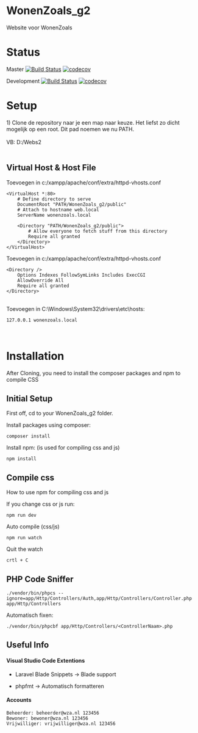 # WonenZoals_g2 
Website voor WonenZoals

<h1>Status</h1>

Master 
[![Build Status](https://travis-ci.com/AvansMartijn/WonenZoals_g2.svg?token=cMYcmim3J5pom6ekzBWX&branch=master)](https://travis-ci.com/AvansMartijn/WonenZoals_g2)
[![codecov](https://codecov.io/gh/AvansMartijn/WonenZoals_g2/branch/master/graph/badge.svg?token=UaYpwLMjU7)](https://codecov.io/gh/AvansMartijn/WonenZoals_g2)

Development
[![Build Status](https://travis-ci.com/AvansMartijn/WonenZoals_g2.svg?token=cMYcmim3J5pom6ekzBWX&branch=development)](https://travis-ci.com/AvansMartijn/WonenZoals_g2)
[![codecov](https://codecov.io/gh/AvansMartijn/WonenZoals_g2/branch/development/graph/badge.svg?token=UaYpwLMjU7)](https://codecov.io/gh/AvansMartijn/WonenZoals_g2)
<br>
<h1>Setup</h1>
1) Clone de repository naar je een map naar keuze. Het liefst zo dicht mogelijk op een root. Dit pad noemen we nu PATH.<br> <br>
VB: D:/Webs2 <br> <br>
<H2>Virtual Host & Host File</H2>
Toevoegen in c:/xampp/apache/conf/extra/httpd-vhosts.conf

```
<VirtualHost *:80>
    # Define directory to serve
    DocumentRoot "PATH/WonenZoals_g2/public"
    # Attach to hostname web.local
    ServerName wonenzoals.local

    <Directory "PATH/WonenZoals_g2/public">
        # Allow everyone to fetch stuff from this directory
        Require all granted
    </Directory>
</VirtualHost>
```

Toevoegen in c:/xampp/apache/conf/extra/httpd-vhosts.conf

```
<Directory />
    Options Indexes FollowSymLinks Includes ExecCGI
    AllowOverride All
    Require all granted
</Directory>
```

<br>
Toevoegen in C:\Windows\System32\drivers\etc\hosts: <br>

```
127.0.0.1 wonenzoals.local
```
<br>


<h1>Installation</h1>

After Cloning, you need to install the composer packages and npm to compile CSS

<h2>Initial Setup</h2>

First off, cd to your WonenZoals_g2 folder.

Install packages using composer:

```
composer install
```
Install npm: (is used for compiling css and js) 
```
npm install
```
<h2>Compile css</h2>

How to use npm for compiling css and js

If you change css or js run:
```
npm run dev
```

Auto compile (css/js)

```
npm run watch
```

Quit the watch 

```
crtl + C
```

<h2>PHP Code Sniffer</h2>

```
./vendor/bin/phpcs --ignore=app/Http/Controllers/Auth,app/Http/Controllers/Controller.php app/Http/Controllers
```
Automatisch fixen:

```
./vendor/bin/phpcbf app/Http/Controllers/<ControllerNaam>.php
```

<h2>Useful Info</h2>

<h4>Visual Studio Code Extentions</h4>

- Laravel Blade Snippets -> Blade support

- phpfmt -> Automatisch formatteren

<h4>Accounts</h4>

```
Beheerder: beheerder@wza.nl 123456
Bewoner: bewoner@wza.nl 123456
Vrijwilliger: vrijwilliger@wza.nl 123456
```
